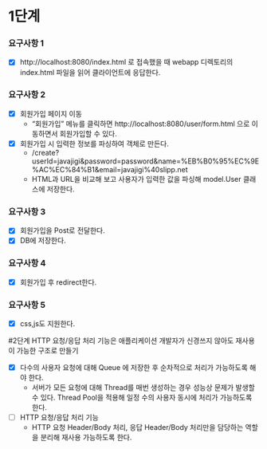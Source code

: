 # 1단계
### 요구사항 1
-[x] http://localhost:8080/index.html 로 접속했을 때 webapp 디렉토리의 index.html 파일을 읽어 클라이언트에 응답한다.

### 요구사항 2
-[x] 회원가입 페이지 이동
  - “회원가입” 메뉴를 클릭하면 http://localhost:8080/user/form.html 으로 이동하면서 회원가입할 수 있다.
-[x] 회원가입 시 입력한 정보를 파싱하여 객체로 만든다.
  - /create?userId=javajigi&password=password&name=%EB%B0%95%EC%9E%AC%EC%84%B1&email=javajigi%40slipp.net 
  - HTML과 URL을 비교해 보고 사용자가 입력한 값을 파싱해 model.User 클래스에 저장한다.
  
### 요구사항 3
-[x] 회원가입을 Post로 전달한다.
-[x] DB에 저장한다.

### 요구사항 4
-[x] 회원가입 후 redirect한다.

### 요구사항 5
-[x] css,js도 지원한다. 


#2단계
 HTTP 요청/응답 처리 기능은 애플리케이션 개발자가 신경쓰지 않아도 재사용이 가능한 구조로 만들기
-[x] 다수의 사용자 요청에 대해 Queue 에 저장한 후 순차적으로 처리가 가능하도록 해야 한다.
  - 서버가 모든 요청에 대해 Thread를 매번 생성하는 경우 성능상 문제가 발생할 수 있다. Thread Pool을 적용해 일정 수의 사용자 동시에 처리가 가능하도록 한다.
-[ ] HTTP 요청/응답 처리 기능
  - HTTP 요청 Header/Body 처리, 응답 Header/Body 처리만을 담당하는 역할을 분리해 재사용 가능하도록 한다.